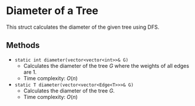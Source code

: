 # Diameter of a Tree

This struct calculates the diameter of the given tree using DFS.

## Methods

- `static int diameter(vector<vector<int>>& G)`
    - Calculates the diameter of the tree $G$ where the  weights of all edges are 1.
    - Time complexity: $O(n)$
- `static T diameter(vector<vector<Edge<T>>>& G)`
    - Calculates the diameter of the tree $G$.
    - Time complexity: $O(n)$